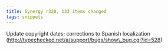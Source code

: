 ```yaml
---
title: Synergy r320, 133 items changed
tags: snippets
---
```


Update copyright dates; corrections to Spanish localization (http://typechecked.net/a/support/bugs/show\_bug.cgi?id=528)
